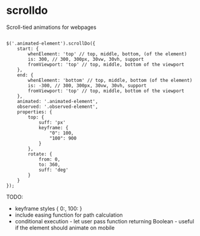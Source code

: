 # scrolldo
Scroll-tied animations for webpages



```

$('.animated-element').scrollDo({
	start: {
		whenElement: 'top' // top, middle, bottom, (of the element)
		is: 300, // 300, 300px, 30vw, 30vh, support
		fromViewport: 'top' // top, middle, bottom of the viewport
	},
	end: {
		whenElement: 'bottom' // top, middle, bottom (of the element)
		is: -300, // 300, 300px, 30vw, 30vh, support
		fromViewport: 'top' // top, middle, bottom of the viewport
	},
	animated: '.animated-element',
	observed: '.observed-element',
	properties: {
		top: {
			suff: 'px'
			keyframe: {
				"0": 100,
				"100": 900
			}
		},
		rotate: {
			from: 0,
			to: 360,
			suff: 'deg'
		}
	}
});
```

TODO:

* keyframe styles { 0:, 100: }
* include easing function for path calculation
* conditional execution - let user pass function returning Boolean - useful if the element should animate on mobile 